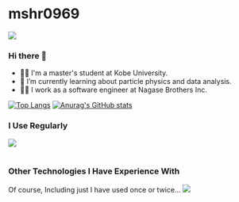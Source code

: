 # mshr0969
![](https://komarev.com/ghpvc/?username=mshr0969&color=blue)
### Hi there 👋

- 👨‍🎓 I'm a master's student at Kobe University.
- 🌱 I’m currently learning about particle physics and data analysis.
- 🧑‍💻 I work as a software engineer at Nagase Brothers Inc.

[![Top Langs](https://git-hub-readme-stats-h6cr.vercel.app/api/top-langs/?username=mshr0969&layout=compact&theme=onedark&exclude_repo=gitHub-readme-stats)](https://github.com/anuraghazra/github-readme-stats)
[![Anurag's GitHub stats](https://git-hub-readme-stats-h6cr.vercel.app/api?username=mshr0969&theme=onedark&show_icons=true&rank_icon=github)](https://github.com/anuraghazra/github-readme-stats)

### I Use Regularly

<img src="https://skillicons.dev/icons?i=go,py,cpp,aws,docker,terraform,dynamodb,mysql,idea,vscode,github,gitlab" /> <br /><br />

### Other Technologies I Have Experience With
Of course, Including just I have used once or twice...
<img src="https://skillicons.dev/icons?i=js,ts,kotlin,react,nextjs,nodejs,express,materialui,cmake,fastapi,flask,selenium,postgres,sqlite,ktor,gradle,grafana,linux,latex,notion,postman,figma" /> <br /><br />
